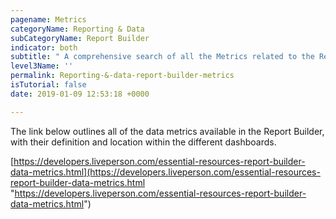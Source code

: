 ```yaml
---
pagename: Metrics
categoryName: Reporting & Data
subCategoryName: Report Builder
indicator: both
subtitle: " A comprehensive search of all the Metrics related to the Report Builder"
level3Name: ''
permalink: Reporting-&-data-report-builder-metrics
isTutorial: false
date: 2019-01-09 12:53:18 +0000

---
```

The link below outlines all of the data metrics available in the Report Builder, with their definition and location within the different dashboards.

[https://developers.liveperson.com/essential-resources-report-builder-data-metrics.html](https://developers.liveperson.com/essential-resources-report-builder-data-metrics.html "https://developers.liveperson.com/essential-resources-report-builder-data-metrics.html")